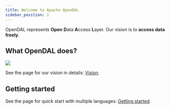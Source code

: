 ```yaml
---
title: Welcome to Apache OpenDAL
sidebar_position: 1
---
```


OpenDAL represents **Open** **D**ata **A**ccess **L**ayer. Our vision is to **access data freely**.

## What OpenDAL does?

![](https://user-images.githubusercontent.com/5351546/222356748-14276998-501b-4d2a-9b09-b8cff3018204.png)

See the page for our vision in details: [Vision](vision.md).

## Getting started

See the page for quick start with multiple languages: [Getting started](getting-started.md).
